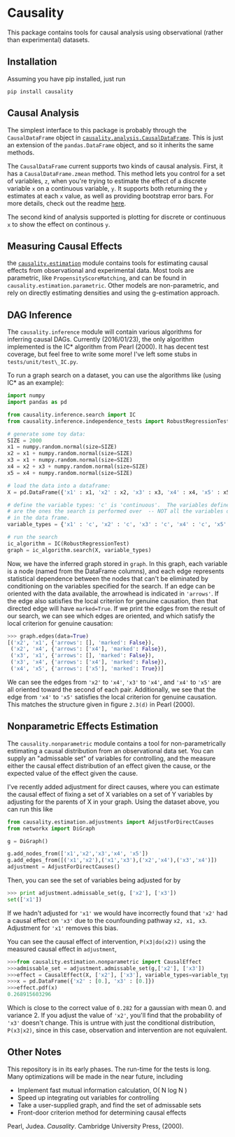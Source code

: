 # Causality

This package contains tools for causal analysis using observational (rather than experimental) datasets.

## Installation

Assuming you have pip installed, just run
```
pip install causality
```

## Causal Analysis

The simplest interface to this package is probably through the `CausalDataFrame` object in [`causality.analysis.CausalDataFrame`](https://github.com/akelleh/causality/blob/master/causality/analysis/dataframe.py#L8). This is just an extension of the `pandas.DataFrame` object, and so it inherits the same methods.

The `CausalDataFrame` current supports two kinds of causal analysis. First, it has a `CausalDataFrame.zmean` method. This method lets you control for a set of variables, `z`, when you're trying to estimate the effect of a discrete variable `x` on a continuous variable, `y`. It supports both returning the `y` estimates at each `x` value, as well as providing bootstrap error bars. For more details, check out the readme [here]().

The second kind of analysis supported is plotting for discrete or continuous `x` to show the effect on continous `y`.


## Measuring Causal Effects

the [`causality.estimation`](https://github.com/akelleh/causality/tree/master/causality/estimation) module contains tools for estimating causal effects from observational and experimental data. Most tools are parametric, like `PropensityScoreMatching`, and can be found in `causality.estimation.parametric`. Other models are non-parametric, and rely on directly estimating densities and using the g-estimation approach.


## DAG Inference

The `causality.inference` module will contain various algorithms for inferring causal DAGs.  Currently (2016/01/23), the only algorithm implemented is the IC\* algorithm from Pearl (2000).  It has decent test coverage, but feel free to write some more!  I've left some stubs in `tests/unit/test\_IC.py`.

To run a graph search on a dataset, you can use the algorithms like (using IC\* as an example):

```python
import numpy
import pandas as pd

from causality.inference.search import IC
from causality.inference.independence_tests import RobustRegressionTest

# generate some toy data:
SIZE = 2000
x1 = numpy.random.normal(size=SIZE)
x2 = x1 + numpy.random.normal(size=SIZE)
x3 = x1 + numpy.random.normal(size=SIZE)
x4 = x2 + x3 + numpy.random.normal(size=SIZE)
x5 = x4 + numpy.random.normal(size=SIZE)

# load the data into a dataframe:
X = pd.DataFrame({'x1' : x1, 'x2' : x2, 'x3' : x3, 'x4' : x4, 'x5' : x5})

# define the variable types: 'c' is 'continuous'.  The variables defined here
# are the ones the search is performed over  -- NOT all the variables defined
# in the data frame.
variable_types = {'x1' : 'c', 'x2' : 'c', 'x3' : 'c', 'x4' : 'c', 'x5' : 'c'}

# run the search
ic_algorithm = IC(RobustRegressionTest)
graph = ic_algorithm.search(X, variable_types)
```

Now, we have the inferred graph stored in `graph`.  In this graph, each variable is a node (named from the DataFrame columns), and each edge represents statistical dependence between the nodes that can't be eliminated by conditioning on the variables specified for the search.  If an edge can be oriented with the data available, the arrowhead is indicated in `'arrows'`.  If the edge also satisfies the local criterion for genuine causation, then that directed edge will have `marked=True`.  If we print the edges from the result of our search, we can see which edges are oriented, and which satisfy the local criterion for genuine causation:
```python
>>> graph.edges(data=True)
[('x2', 'x1', {'arrows': [], 'marked': False}),
 ('x2', 'x4', {'arrows': ['x4'], 'marked': False}),
 ('x3', 'x1', {'arrows': [], 'marked': False}),
 ('x3', 'x4', {'arrows': ['x4'], 'marked': False}),
 ('x4', 'x5', {'arrows': ['x5'], 'marked': True})]
```

We can see the edges from `'x2'` to `'x4'`, `'x3'` to `'x4'`, and `'x4'` to `'x5'` are all oriented toward the second of each pair.  Additionally, we see that the edge from `'x4'` to `'x5'` satisfies the local criterion for genuine causation.  This matches the structure given in figure `2.3(d)` in Pearl (2000).


## Nonparametric Effects Estimation

The `causality.nonparametric` module contains a tool for non-parametrically estimating a causal distribution from an observational data set. You can supply an "admissable set" of variables for controlling, and the measure either the causal effect distribution of an effect given the cause, or the expected value of the effect given the cause.

I've recently added adjustment for direct causes, where you can estimate the causal effect of fixing a set of X variables on a set of Y variables by adjusting for the parents of X in your graph.  Using the dataset above, you can run this like
```python
from causality.estimation.adjustments import AdjustForDirectCauses
from networkx import DiGraph

g = DiGraph()

g.add_nodes_from(['x1','x2','x3','x4', 'x5'])
g.add_edges_from([('x1','x2'),('x1','x3'),('x2','x4'),('x3','x4')])
adjustment = AdjustForDirectCauses()
```

Then, you can see the set of variables being adjusted for by
```python
>>> print adjustment.admissable_set(g, ['x2'], ['x3'])
set(['x1'])
```
If we hadn't adjusted for `'x1'` we would have incorrectly found that `'x2'` had a causal effect on `'x3'` due to the counfounding pathway `x2, x1, x3`.  Adjustment for `'x1'` removes this bias.

You can see the causal effect of intervention, `P(x3|do(x2))` using the measured causal effect in `adjustment`,
```python
>>>from causality.estimation.nonparametric import CausalEffect
>>>admissable_set = adjustment.admissable_set(g,['x2'], ['x3'])
>>>effect = CausalEffect(X, ['x2'], ['x3'], variable_types=variable_types, admissable_set=list(admissable_set))
>>>x = pd.DataFrame({'x2' : [0.], 'x3' : [0.]})
>>>effect.pdf(x)
0.268915603296
```

Which is close to the correct value of `0.282` for a gaussian with mean 0. and variance 2.  If you adjust the value of `'x2'`, you'll find that the probability of `'x3'` doesn't change.  This is untrue with just the conditional distribution, `P(x3|x2)`, since in this case, observation and intervention are not equivalent.

## Other Notes

This repository is in its early phases.  The run-time for the tests is long.  Many optimizations will be made in the near future, including
* Implement fast mutual information calculation, O( N log N )
* Speed up integrating out variables for controlling
* Take a user-supplied graph, and find the set of admissable sets
* Front-door criterion method for determining causal effects

Pearl, Judea. _Causality_.  Cambridge University Press, (2000).

